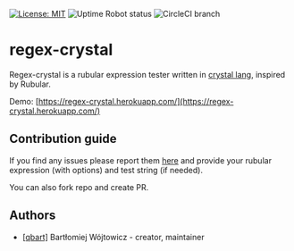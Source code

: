  [![License: MIT](https://img.shields.io/badge/License-MIT-yellow.svg?style=flat-square)](https://opensource.org/licenses/MIT)
 ![Uptime Robot status](https://img.shields.io/uptimerobot/status/m780439763-859c717a1ccbfe8166e47db6.svg?style=flat-square)
 ![CircleCI branch](https://img.shields.io/circleci/project/github/qbart/regex-crystal/master.svg?style=flat-square)

# regex-crystal

Regex-crystal is a rubular expression tester written in [crystal lang](https://crystal-lang.org/), inspired by Rubular.

Demo:
[https://regex-crystal.herokuapp.com/](https://regex-crystal.herokuapp.com/)

## Contribution guide

If you find any issues please report them [here](https://github.com/qbart/regex-crystal/issues) and provide your rubular expression (with options) and test string (if needed).

You can also fork repo and create PR.

## Authors

- [[qbart]](https://github.com/qbart) Bartłomiej Wójtowicz - creator, maintainer
